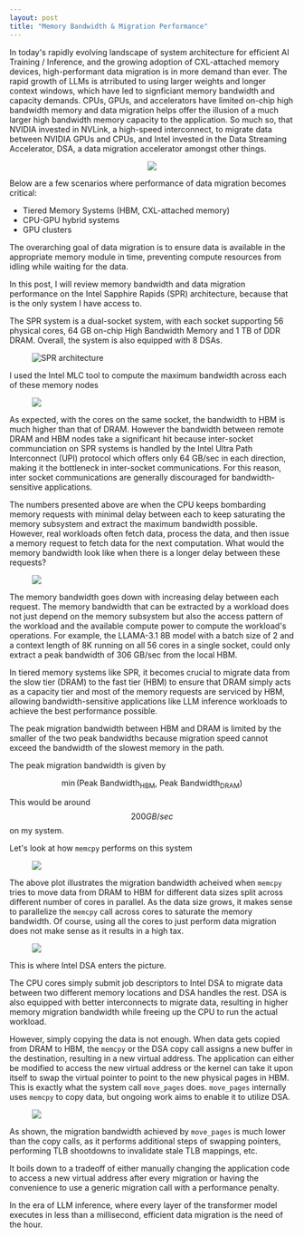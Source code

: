 ```yaml
---
layout: post
title: "Memory Bandwidth & Migration Performance"
---
```


In today's rapidly evolving landscape of system architecture for efficient AI Training / Inference, and the growing adoption of CXL-attached memory devices, high-performant data migration is in more demand than ever. The rapid growth of LLMs is atrributed to using larger weights and longer context windows, which have led to signficiant memory bandwidth and capacity demands. CPUs, GPUs, and accelerators have limited on-chip high bandwidth memory and data migration helps offer the illusion of a much larger high bandwidth memory capacity to the application. So much so, that NVIDIA invested in NVLink, a high-speed interconnect, to migrate data between NVIDIA GPUs and CPUs, and Intel invested in the Data Streaming Accelerator, DSA, a data migration accelerator amongst other things. 

<figure style="display: flex; justify-content: center; gap: 20px; align-items: center;">
  <img src="/assets/images/pcie_nvlink_bandwidth_growth.svg">
  <!-- <img src="/assets/images/DSA_perf.png" style="width:50%;" alt="DSA performance"> -->
</figure>

<!-- <figure style="display: flex; justify-content: center; gap: 20px; align-items: center;">
  <img src="/assets/images/pcie_nvlink_bandwidth_growth.svg">
</figure>


<figure style="display: flex; justify-content: center; gap: 20px; align-items: center;">
  <img src="/assets/images/DSA_perf.png">
</figure> -->

Below are a few scenarios where performance of data migration becomes critical:

- Tiered Memory Systems (HBM, CXL-attached memory)
- CPU-GPU hybrid systems
- GPU clusters

The overarching goal of data migration is to ensure data is available in the appropriate memory module in time, preventing compute resources from idling while waiting for the data.

In this post, I will review memory bandwidth and data migration performance on the Intel Sapphire Rapids (SPR) architecture, because that is the only system I have access to. 

The SPR system is a dual-socket system, with each socket supporting 56 physical cores, 64 GB on-chip High Bandwidth Memory and 1 TB of DDR DRAM. Overall, the system is also equipped with 8 DSAs.
<figure>
  <img src="/assets/images/SPR%20architecture.png" alt="SPR architecture">
</figure>

I used the Intel MLC tool to compute the maximum bandwidth across each of these memory nodes

<figure>
  <img src="/assets/images/SPR_BW_mlc.png">
</figure>

As expected, with the cores on the same socket, the bandwidth to HBM is much higher than that of DRAM. However the bandwidth between remote DRAM and HBM nodes take a significant hit because inter-socket communciation on SPR systems is handled by the Intel Ultra Path Interconnect (UPI) protocol which offers only 64 GB/sec in each direction, making it the bottleneck in inter-socket communications. For this reason, inter socket communications are generally discouraged for bandwidth-sensitive applications. 

The numbers presented above are when the CPU keeps bombarding memory requests with minimal delay between each to keep saturating the memory subsystem and extract the maximum bandwidth possible. However, real workloads often fetch data, process the data, and then issue a memory request to fetch data for the next computation. What would the memory bandwidth look like when there is a longer delay between these requests?

<figure>
  <img src="/assets/images/local_hbm_dram_bandwidth_vs_delay.png">
</figure>

The memory bandwidth goes down with increasing delay between each request. The memory bandwidth that can be extracted by a workload does not just depend on the memory subsystem but also the access pattern of the workload and the available compute power to compute the workload's operations. For example, the LLAMA-3.1 8B model with a batch size of 2 and a context length of 8K running on all 56 cores in a single socket, could only extract a peak bandwidth of 306 GB/sec from the local HBM.

In tiered memory systems like SPR, it becomes crucial to migrate data from the slow tier (DRAM) to the fast tier (HBM) to ensure that DRAM simply acts as a capacity tier and most of the memory requests are serviced by HBM, allowing bandwidth-sensitive applications like LLM inference workloads to achieve the best performance possible. 

The peak migration bandwidth between HBM and DRAM is limited by the smaller of the two peak bandwidths because migration speed cannot exceed the bandwidth of the slowest memory in the path.

The peak migration bandwidth is given by  

$$
\min \left( \text{Peak Bandwidth}_{\text{HBM}}, \ \text{Peak Bandwidth}_{\text{DRAM}} \right)
$$

This would be around $$200 GB/sec$$ on my system.

Let's look at how `memcpy` performs on this system

<figure>
  <img src="/assets/images/memcpy_bw_plot.png">
</figure>

The above plot illustrates the migration bandwidth acheived when `memcpy` tries to move data from DRAM to HBM for different data sizes split across different number of cores in parallel. As the data size grows, it makes sense to parallelize the `memcpy` call across cores to saturate the memory bandwidth. Of course, using all the cores to just perform data migration does not make sense as it results in a high tax. 

<figure>
  <img src="/assets/images/dsa_bw_plot.png">
</figure>

This is where Intel DSA enters the picture. 

The CPU cores simply submit job descriptors to Intel DSA to migrate data between two different memory locations and DSA handles the rest. DSA is also equipped with better interconnects to migrate data, resulting in higher memory migration bandwidth while freeing up the CPU to run the actual workload.

However, simply copying the data is not enough. When data gets copied from DRAM to HBM, the `memcpy` or the DSA copy call assigns a new buffer in the destination, resulting in a new virtual address. The application can either be modified to access the new virtual address or the kernel can take it upon itself to swap the virtual pointer to point to the new physical pages in HBM. This is exactly what the system call `move_pages` does. `move_pages` internally uses `memcpy` to copy data, but ongoing work aims to enable it to utilize DSA.

<figure>
  <img src="/assets/images/move_pages_bw.png">
</figure>

As shown, the migration bandwidth achieved by `move_pages` is much lower than the copy calls, as it performs additional steps of swapping pointers, performing TLB shootdowns to invalidate stale TLB mappings, etc. 

It boils down to a tradeoff of either manually changing the application code to access a new virtual address after every migration or having the convenience to use a generic migration call with a performance penalty.

In the era of LLM inference, where every layer of the transformer model executes in less than a millisecond, efficient data migration is the need of the hour.